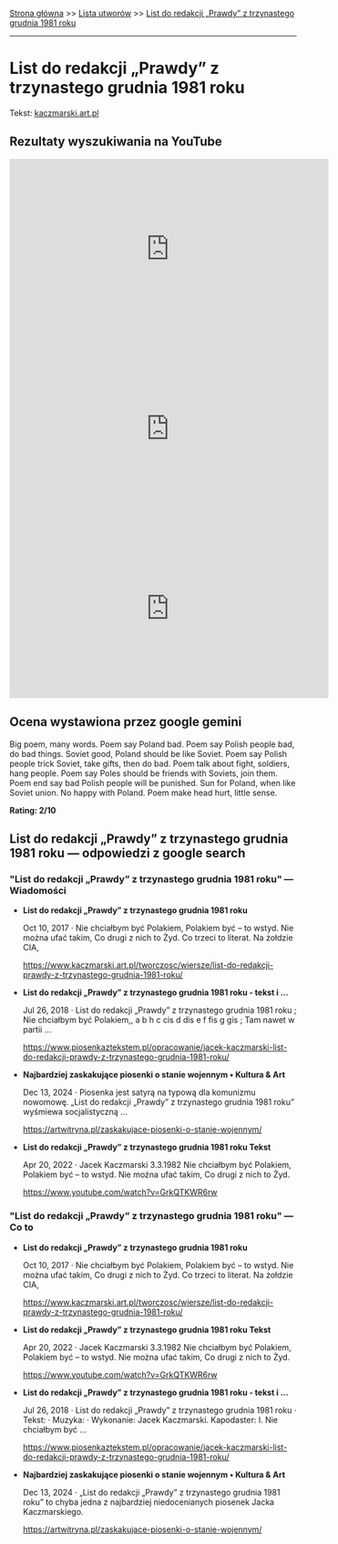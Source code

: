 [Strona główna](../index.md) >> [Lista utworów](../list.md) >> [List do redakcji „Prawdy” z trzynastego grudnia 1981 roku](261.md)

---

# List do redakcji „Prawdy” z trzynastego grudnia 1981 roku

Tekst: [kaczmarski.art.pl](https://www.kaczmarski.art.pl/tworczosc/wiersze/list-do-redakcji-prawdy-z-trzynastego-grudnia-1981-roku/)

## Rezultaty wyszukiwania na YouTube

<iframe width="560" height="315" src="https://www.youtube.com/embed/1h0bmA2W_n4?si=IdontcarewhotheIRSsendsImnotpayingtaxes" title="YouTube video player" frameborder="0" allow="accelerometer; autoplay; clipboard-write; encrypted-media; gyroscope; picture-in-picture; web-share" referrerpolicy="strict-origin-when-cross-origin" allowfullscreen></iframe>

<iframe width="560" height="315" src="https://www.youtube.com/embed/GrkQTKWR6rw?si=IdontcarewhotheIRSsendsImnotpayingtaxes" title="YouTube video player" frameborder="0" allow="accelerometer; autoplay; clipboard-write; encrypted-media; gyroscope; picture-in-picture; web-share" referrerpolicy="strict-origin-when-cross-origin" allowfullscreen></iframe>

<iframe width="560" height="315" src="https://www.youtube.com/embed/9UPsJlaDy9A?si=IdontcarewhotheIRSsendsImnotpayingtaxes" title="YouTube video player" frameborder="0" allow="accelerometer; autoplay; clipboard-write; encrypted-media; gyroscope; picture-in-picture; web-share" referrerpolicy="strict-origin-when-cross-origin" allowfullscreen></iframe>

## Ocena wystawiona przez google gemini

Big poem, many words. Poem say Poland bad. Poem say Polish people bad, do bad things. Soviet good, Poland should be like Soviet. Poem say Polish people trick Soviet, take gifts, then do bad. Poem talk about fight, soldiers, hang people. Poem say Poles should be friends with Soviets, join them. Poem end say bad Polish people will be punished. Sun for Poland, when like Soviet union. No happy with Poland.
Poem make head hurt, little sense.

**Rating: 2/10**


## List do redakcji „Prawdy” z trzynastego grudnia 1981 roku — odpowiedzi z google search

### "List do redakcji „Prawdy” z trzynastego grudnia 1981 roku" — Wiadomości

- **List do redakcji „Prawdy” z trzynastego grudnia 1981 roku**

    Oct 10, 2017  ·  Nie chciałbym być Polakiem, Polakiem być – to wstyd. Nie można ufać takim, Co drugi z nich to Żyd. Co trzeci to literat. Na żołdzie CIA, 

   <https://www.kaczmarski.art.pl/tworczosc/wiersze/list-do-redakcji-prawdy-z-trzynastego-grudnia-1981-roku/>
- **List do redakcji „Prawdy” z trzynastego grudnia 1981 roku - tekst i ...**

    Jul 26, 2018  ·  List do redakcji „Prawdy” z trzynastego grudnia 1981 roku ; Nie chciałbym być Polakiem,, a b h c cis d dis e f fis g gis ; Tam nawet w partii ... 

   <https://www.piosenkaztekstem.pl/opracowanie/jacek-kaczmarski-list-do-redakcji-prawdy-z-trzynastego-grudnia-1981-roku/>
- **Najbardziej zaskakujące piosenki o stanie wojennym • Kultura & Art**

    Dec 13, 2024  ·  Piosenka jest satyrą na typową dla komunizmu nowomowę. „List do redakcji „Prawdy” z trzynastego grudnia 1981 roku” wyśmiewa socjalistyczną ... 

   <https://artwitryna.pl/zaskakujace-piosenki-o-stanie-wojennym/>
- **List do redakcji „Prawdy” z trzynastego grudnia 1981 roku  Tekst**

    Apr 20, 2022  ·  Jacek Kaczmarski 3.3.1982 Nie chciałbym być Polakiem, Polakiem być – to wstyd. Nie można ufać takim, Co drugi z nich to Żyd. 

   <https://www.youtube.com/watch?v=GrkQTKWR6rw>

### "List do redakcji „Prawdy” z trzynastego grudnia 1981 roku" — Co to

- **List do redakcji „Prawdy” z trzynastego grudnia 1981 roku**

    Oct 10, 2017  ·  Nie chciałbym być Polakiem, Polakiem być – to wstyd. Nie można ufać takim, Co drugi z nich to Żyd. Co trzeci to literat. Na żołdzie CIA, 

   <https://www.kaczmarski.art.pl/tworczosc/wiersze/list-do-redakcji-prawdy-z-trzynastego-grudnia-1981-roku/>
- **List do redakcji „Prawdy” z trzynastego grudnia 1981 roku  Tekst**

    Apr 20, 2022  ·  Jacek Kaczmarski 3.3.1982 Nie chciałbym być Polakiem, Polakiem być – to wstyd. Nie można ufać takim, Co drugi z nich to Żyd. 

   <https://www.youtube.com/watch?v=GrkQTKWR6rw>
- **List do redakcji „Prawdy” z trzynastego grudnia 1981 roku - tekst i ...**

    Jul 26, 2018  ·  List do redakcji „Prawdy” z trzynastego grudnia 1981 roku · Tekst: · Muzyka: · Wykonanie: Jacek Kaczmarski. Kapodaster: I. Nie chciałbym być ... 

   <https://www.piosenkaztekstem.pl/opracowanie/jacek-kaczmarski-list-do-redakcji-prawdy-z-trzynastego-grudnia-1981-roku/>
- **Najbardziej zaskakujące piosenki o stanie wojennym • Kultura & Art**

    Dec 13, 2024  ·  „List do redakcji „Prawdy” z trzynastego grudnia 1981 roku” to chyba jedna z najbardziej niedocenianych piosenek Jacka Kaczmarskiego. 

   <https://artwitryna.pl/zaskakujace-piosenki-o-stanie-wojennym/>

